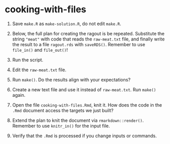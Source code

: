 # cooking-with-files

1. Save `make.R` as `make-solution.R`, do not edit `make.R`.

2. Below, the full plan for creating the ragout is be repeated.
   Substitute the string `"meat"` with code that reads the `raw-meat.txt` file,
   and finally write the result to a file `ragout.rds` with `saveRDS()`.
   Remember to use `file_in()` and `file_out()`!

3. Run the script.

4. Edit the `raw-meat.txt` file.

5. Run `make()`. Do the results align with your expectations?

6. Create a new text file and use it instead of `raw-meat.txt`. Run `make()`
   again.

7. Open the file `cooking-with-files.Rmd`, knit it. How does the code in the
  `.Rmd` document access the targets we just built?

8. Extend the plan to knit the document via `rmarkdown::render()`. Remember to
   use `knitr_in()` for the input file.

9. Verify that the `.Rmd` is processed if you change inputs or commands.
